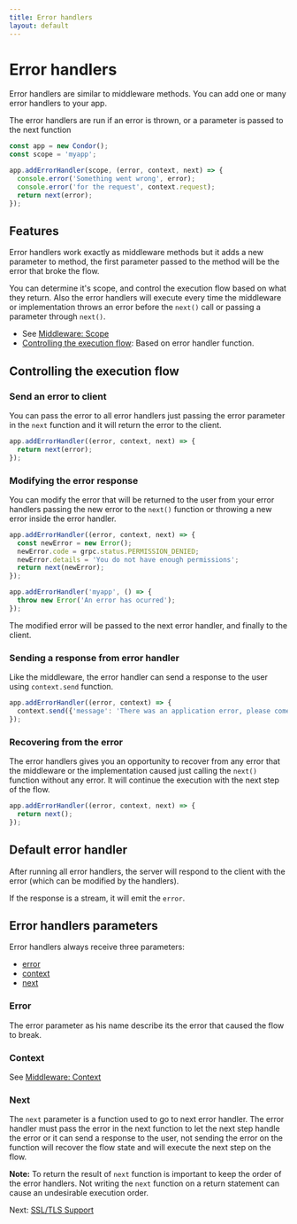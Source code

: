 ```yaml
---
title: Error handlers
layout: default
---
```


# Error handlers

Error handlers are similar to middleware methods. You can add one or many error handlers to your 
app. 

The error handlers are run if an error is thrown, or a parameter is passed to the next function

```js
const app = new Condor();
const scope = 'myapp';

app.addErrorHandler(scope, (error, context, next) => {
  console.error('Something went wrong', error);
  console.error('for the request', context.request);
  return next(error);
});
```

## Features

Error handlers work exactly as middleware methods but it adds a new parameter to method, the first 
parameter passed to the method will be the error that broke the flow.

You can determine it's scope, and control the execution flow based on what they return. Also the 
error handlers will execute every time the middleware or implementation throws an error before 
the `next()` call or passing a parameter through `next()`.

- See [Middleware: Scope](middleware#scope)
- [Controlling the execution flow](#controlling-the-execution-flow): Based on error handler function.

## Controlling the execution flow

### Send an error to client

You can pass the error to all error handlers just passing the error parameter in the 
`next` function and it will return the error to the client.

```js
app.addErrorHandler((error, context, next) => {
  return next(error);
});
```

### Modifying the error response

You can modify the error that will be returned to the user from your error handlers passing the 
new error to the `next()` function or throwing a new error inside the error handler.

```js
app.addErrorHandler((error, context, next) => {
  const newError = new Error();
  newError.code = grpc.status.PERMISSION_DENIED;
  newError.details = 'You do not have enough permissions';
  return next(newError);
});

app.addErrorHandler('myapp', () => {
  throw new Error('An error has ocurred');
});
```

The modified error will be passed to the next error handler, and finally to the client.

### Sending a response from error handler

Like the middleware, the error handler can send a response to the user using `context.send` 
function.
 
```js
app.addErrorHandler((error, context) => {
  context.send({'message': 'There was an application error, please come back later'});
});
```

### Recovering from the error

The error handlers gives you an opportunity to recover from any error that the middleware or the 
implementation caused just calling the `next()` function without any error. It will continue the
execution with the next step of the flow.

```js
app.addErrorHandler((error, context, next) => {
  return next();
});
```

## Default error handler

After running all error handlers, the server will respond to the client with the error 
(which can be modified by the handlers).

If the response is a stream, it will emit the `error`.

## Error handlers parameters

Error handlers always receive three parameters:

- [error](#error)
- [context](#context)
- [next](#next)

### Error

The error parameter as his name describe its the error that caused the flow to break.

### Context 

See [Middleware: Context](middleware#context)

### Next

The `next` parameter is a function used to go to next error handler. The error handler must pass
the error in the next function to let the next step handle the error or it can send a
response to the user, not sending the error on the function will recover the flow state and will
execute the next step on the flow.

**Note:** To return the result of `next` function is important to keep the order of the error handlers.
Not writing the `next` function on a return statement can cause an undesirable execution order. 

Next: [SSL/TLS Support](ssl-tls)
